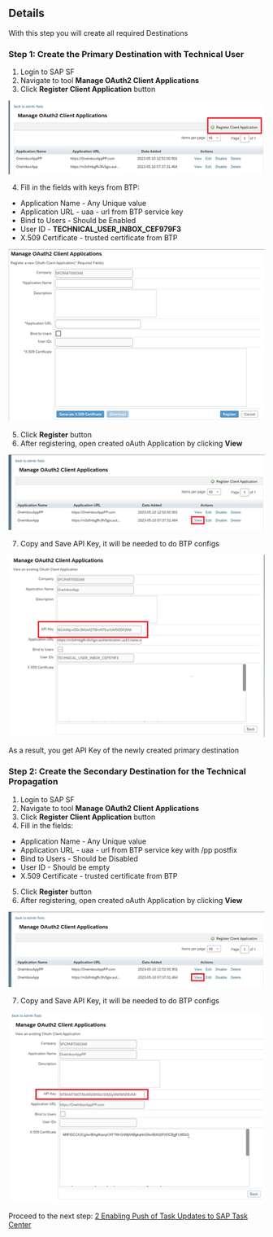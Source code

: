 ## Details

With this step you will create all required Destinations 


### Step 1: Create the Primary Destination with Technical User

1. Login to SAP SF
2. Navigate to tool **Manage OAuth2 Client Applications**
3. Click **Register Client Application** button

![Register Client Application](./Images/1.3.1.png "Register Client Application")

4. Fill in the fields with keys from BTP:

- Application Name - Any Unique value
- Application URL - uaa - url from BTP service key
- Bind to Users - Should be Enabled
- User ID - **TECHNICAL_USER_INBOX_CEF979F3**
- X.509 Certificate - trusted certificate from BTP

![Primary destination](./Images/1.4.1.png "Primary destination")

5. Click **Register** button
6. After registering, open created oAuth Application by clicking **View**

![View destination](./Images/1.6.1.png "View destination")

7. Copy and Save API Key, it will be needed to do BTP configs

![API Key](./Images/1.7.1.png "API Key")

As a result, you get API Key of the newly created primary destination


### Step 2: Create the Secondary Destination for the Technical Propagation

1. Login to SAP SF
2. Navigate to tool **Manage OAuth2 Client Applications**
3. Click **Register Client Application** button
4. Fill in the fields:

- Application Name - Any Unique value
- Application URL - uaa - url from BTP service key with /pp postfix
- Bind to Users - Should be Disabled
- User ID - Should be empty
- X.509 Certificate - trusted certificate from BTP

5. Click **Register** button
6. After registering, open created oAuth Application by clicking **View**

![View Destination](./Images/2.6.1.png "View Destination")

7. Copy and Save API Key, it will be needed to do BTP configs

![API Key](./Images/2.7.1.png "API Key")



Proceed to the next step: [2 Enabling Push of Task Updates to SAP Task Center](https://github.com/Sereg20/Task_Center/blob/master/SF_config/3%20Enable%20tasks%20push/README.md)
